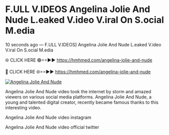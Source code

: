 # F.ULL V.IDEOS Angelina Jolie And Nude L.eaked V.ideo V.iral On S.ocial M.edia

10 seconds ago — F.ULL V.IDEOS] Angelina Jolie And Nude L.eaked V.ideo V.iral On S.ocial M.edia

🌐 CLICK HERE 🟢==►► https://hmhmed.com/angelina-jolie-and-nude

🔴 CLICK HERE 🌐==►► https://hmhmed.com/angelina-jolie-and-nude

[![Angelina Jolie And Nude](https://i.imgur.com/dJHk4Zq.gif)](https://hmhmed.com/angelina-jolie-and-nude)

Angelina Jolie And Nude video took the internet by storm and amazed viewers on various social media platforms. Angelina Jolie And Nude, a young and talented digital creator, recently became famous thanks to this interesting video.

Angelina Jolie And Nude video instagram

Angelina Jolie And Nude video official twitter